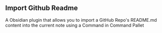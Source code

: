 ## Import Github Readme

A Obsidian plugin that allows you to import a GitHub Repo's README.md content into the current note using a Command in Command Pallet
